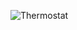 ![Thermostat](https://user-images.githubusercontent.com/72533453/200134521-1049f5a2-701e-4aa5-bc0f-0f6ccd31579f.PNG)
